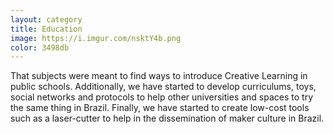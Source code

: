 ```yaml
---
layout: category
title: Education
image: https://i.imgur.com/nsktY4b.png
color: 3498db
---
```


That subjects were meant to find ways to introduce Creative Learning in public schools. Additionally, we have started to develop curriculums, toys, social networks and protocols to help other universities and spaces to try the same thing in Brazil. Finally, we have started to create low-cost tools such as a laser-cutter to help in the dissemination of maker culture in Brazil.